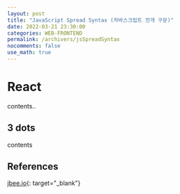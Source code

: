 ```yaml
---
layout: post
title: "JavaScript Spread Syntax (자바스크립트 전개 구문)"
date: 2022-03-21 23:30:00
categories: WEB-FRONTEND
permalink: /archivers/jsSpreadSyntax
nocomments: false
use_math: true
---
```


# React

contents..

## 3 dots

contents

## References

[jbee.io](https://jbee.io/){: target="\_blank"}
